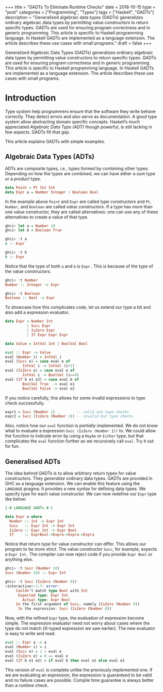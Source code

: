 +++
title       = "GADTs To Eliminate Runtime Checks"
date        = 2016-10-15
type        = "post"
categories  = ["Programming", "Types"]
tags        = ["Haskell", "GADTs"]
description = "Generalized algebraic data types (GADTs) generalizes ordinary algebraic data types by permitting value constructors to return specific types. GADTs are used for ensuring program correctness and in generic programming. This article is specific to Haskell programming language. In Haskell GADTs are implemented as a language extension. The article describes these use cases with small programs."
draft       = false
+++

Generalized Algebraic Data Types (GADTs) generalizes ordinary algebraic data
types by permitting value constructors to return specific types. GADTs are used
for ensuring program correctness and in generic programming. This article is
specific to Haskell programming language. In Haskell GADTs are implemented as
a language extension. The article describes these use cases with small programs.

# Introduction

Type system help programmers ensure that the software they write behave
correctly. They detect errors and also serve as documentation. A good type
system allow abstracting domain specific concepts. Haskell’s much appreciated
_Algebraic Data Type (ADT)_ though powerful, is still lacking in few aspects.
GADTs fill that gap. 

This article explains GADTs with simple examples.

## Algebraic Data Types (ADTs)
ADTs are composite types, i.e., types formed by combining other types. Depending
on how the types are combined, we can have either a _sum_ type or a _product_ type.

```Haskell
data Point = Pt Int Int
data Expr a = Number Integer | Boolean Bool
```

In the example above `Point` and `Expr` are called _type constructors_ and `Pt`,
`Number`, and `Boolean` are called _value constructors_. If a type has more than
one value constructor, they are called alternatives: one can use any of these
alternatives to create a value of that type.

```Haskell
ghci> let a = Number 10
ghci> let b = Boolean True

ghci> :t a
a :: Expr

ghci> :t b
b :: Expr
```

Notice that the type of both `a` and `b` is `Expr.` This is because of the type of the
value constructors.

```Haskell
ghci> :t Number
Number :: Integer -> Expr

ghci> :t Boolean
Boolean :: Bool -> Expr
```

To showcase how this complicates code, let us extend our type a bit and also add
a expression evaluator.

```Haskell
data Expr = Number Int
          | Succ Expr
          | IsZero Expr
          | If Expr Expr Expr

data Value = IntVal Int | BoolVal Bool

eval :: Expr -> Value
eval (Number i) = IntVal i
eval (Succ e) = case eval e of
        IntVal i -> IntVal (i+1)
eval (IsZero e) = case eval e of
        IntVal i -> BoolVal (i==0)
eval (If b e1 e2) = case eval b of
        BoolVal True  -> eval e1
        BoolVal False -> eval e2
```

If you notice carefully, this allows for some invalid expressions to type check
successfully.

```Haskell
expr1 = Succ (Number 1)          -- valid and type checks
expr2 = Succ (IsZero (Number 1)) -- invalid but type checks
```

Also, notice how our `eval` function is _partially_ implemented. We do not know
what to evaluate a expression `Succ (IsZero (Number 1))` to. We could allow the
function to indicate error by using a `Maybe` or `Either` type, but that
complicates the `eval` function further as we recursively call `eval`. Try it
out for fun.

## Generalised ADTs
The idea behind GADTs is to allow arbitrary return types for value constructors.
They _generalize_ ordinary data types. GADTs are provided in GHC as a language
extension. We can enable this feature using the `LANGUAGE` pragma. It provides a
new syntax for defining data types. We specify type for each value constructor.
We can now redefine our `Expr` type like below:

```Haskell
{-# LANGUAGE GADTs #-}

data Expr a where
  Number :: Int -> Expr Int
  Succ   :: Expr Int -> Expr Int
  IsZero :: Expr Int -> Expr Bool
  If     :: ExprBool->Expra->Expra->Expra
```

Notice that return type for value constructor can differ. This allows our
program to be more strict. The value constructor `Succ`, for example, expects a
`Expr Int.` The compiler can now reject code if you provide `Expr Bool` or anything
else.

```Haskell
ghci> :t Succ (Number 10)
Succ (Number 10) :: Expr Int

ghci> :t Succ (IsZero (Number 0))
<interactive>:1:7: error:
     Couldn’t match type Bool with Int
      Expected type: Expr Int
        Actual type: Expr Bool
     In the first argument of Succ, namely (IsZero (Number 0))
      In the expression: Succ (IsZero (Number 0))
```

Now, with the refined `Expr` type, the evaluation of expression become simple. The
expression evaluator need not worry about cases where the type do not match
(ill-typed expression we saw earlier). The new evaluator is easy to write and
read.

```Haskell
eval :: Expr a -> a
eval (Number i) = i
eval (Succ e) = 1 + eval e
eval (IsZero e) = 0 == eval e
eval (If b e1 e2) = if eval b then eval e1 else eval e2
```

This version of `eval` is complete unlike the previously implemented one. If we
are evaluating an expression, the expression is guaranteed to be valid and no
failure cases are possible. Compile time guarantee is always better than a
runtime check.
